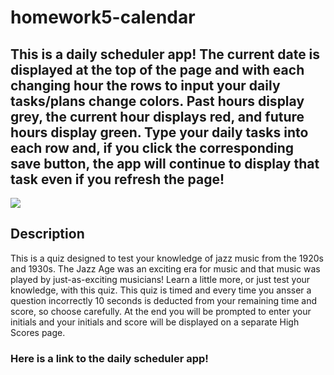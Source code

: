 # homework5-calendar

## This is a daily scheduler app! The current date is displayed at the top of the page and with each changing hour the rows to input your daily tasks/plans change colors. Past hours display grey, the current hour displays red, and future hours display green. Type your daily tasks into each row and, if you click the corresponding save button, the app will continue to display that task even if you refresh the page!

<img src="https://res.cloudinary.com/dcm18vy74/image/upload/v1651702182/homework5-calendar/Screen_Shot_2022-05-04_at_3.09.04_PM_icxdhk.png">

## Description
This is a quiz designed to test your knowledge of jazz music from the 1920s and 1930s. The Jazz Age was an exciting era for music and that music was played by just-as-exciting musicians! Learn a little more, or just test your knowledge, with this quiz. This quiz is timed and every time you ansser a question incorrectly 10 seconds is deducted from your remaining time and score, so choose carefully. At the end you will be prompted to enter your initials and your initials and score will be displayed on a separate High Scores page.


### Here is a link to the daily scheduler app!
<a href="">
